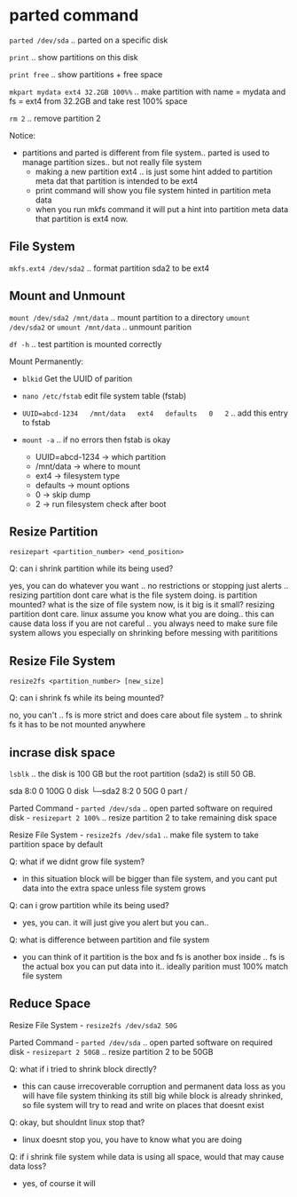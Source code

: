 # parted command

`parted /dev/sda` .. parted on a specific disk

`print` .. show partitions on this disk

`print free` .. show partitions + free space

`mkpart mydata ext4 32.2GB 100%%` .. make partition with name = mydata and fs = ext4 from 32.2GB and take rest 100% space

`rm 2` .. remove partition 2

Notice:
- partitions and parted is different from file system.. parted is used to manage partition sizes.. but not really file system
    - making a new partition ext4 .. is just some hint added to partition meta dat that partition is intended to be ext4
    - print command will show you file system hinted in partition meta data
    - when you run mkfs command it will put a hint into partition meta data that partition is ext4 now.

## File System

`mkfs.ext4 /dev/sda2` .. format partition sda2 to be ext4

## Mount and Unmount

`mount /dev/sda2 /mnt/data` .. mount partition to a directory
`umount /dev/sda2` or `umount /mnt/data` .. unmount parition

`df -h` .. test partition is mounted correctly

Mount Permanently:
- `blkid` Get the UUID of parition
- `nano /etc/fstab` edit file system table (fstab)
- `UUID=abcd-1234   /mnt/data   ext4   defaults   0   2` .. add this entry to fstab
- `mount -a` .. if no errors then fstab is okay

    - UUID=abcd-1234 → which partition
    - /mnt/data → where to mount
    - ext4 → filesystem type
    - defaults → mount options
    - 0 → skip dump
    - 2 → run filesystem check after boot

## Resize Partition

`resizepart <partition_number> <end_position>`

Q: can i shrink partition while its being used?

yes, you can do whatever you want .. no restrictions or stopping just alerts .. resizing partition dont care what is the file system doing. is partition mounted? what is the size of file system now, is it big is it small? resizing partition dont care. linux assume you know what you are doing.. this can cause data loss if you are not careful .. you always need to make sure file system allows you especially on shrinking before messing with parititions


## Resize File System

`resize2fs <partition_number> [new_size]`

Q: can i shrink fs while its being mounted?

no, you can't .. fs is more strict and does care about file system .. to shrink fs it has to be not mounted anywhere



## incrase disk space
`lsblk` .. the disk is 100 GB but the root partition (sda2) is still 50 GB.

sda     8:0   0   100G  0 disk
└─sda2  8:2   0    50G  0 part / 

Parted Command
    - `parted /dev/sda` .. open parted software on required disk 
    - `resizepart 2 100%` .. resize partition 2 to take remaining disk space

Resize File System
    - `resize2fs /dev/sda1` .. make file system to take partition space by default

Q: what if we didnt grow file system?
 - in this situation block will be bigger than file system, and you cant put data into the extra space unless file system grows

Q: can i grow partition while its being used?
 - yes, you can. it will just give you alert but you can..

Q: what is difference between partition and file system
 - you can think of it partition is the box and fs is another box inside .. fs is the actual box you can put data into it.. ideally parition must 100% match file system


## Reduce Space

Resize File System
    - `resize2fs /dev/sda2 50G`
 
Parted Command
    - `parted /dev/sda` .. open parted software on required disk
    - `resizepart 2 50GB` .. resize partition 2 to be 50GB

Q: what if i tried to shrink block directly?
 - this can cause irrecoverable corruption and permanent data loss as you will have file system thinking its still big while block is already shrinked, so file system will try to read and write on places that doesnt exist

Q: okay, but shouldnt linux stop that?
 - linux doesnt stop you, you have to know what you are doing

Q: if i shrink file system while data is using all space, would that may cause data loss?
 - yes, of course it will